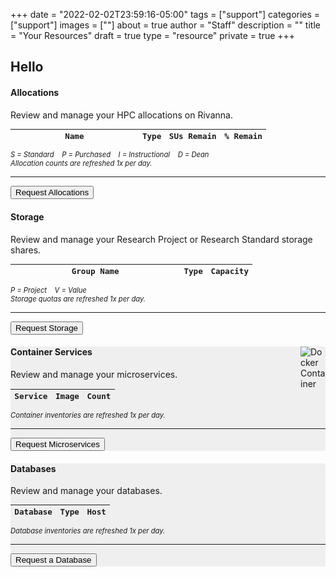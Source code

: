 +++
date = "2022-02-02T23:59:16-05:00"
tags = ["support"]
categories = ["support"]
images = [""]
about = true
author = "Staff"
description = ""
title = "Your Resources"
draft = true
type = "resource"
private = true
+++

<link rel="stylesheet"href="https://use.fontawesome.com/releases/v5.9.0/css/all.css"crossorigin="anonymous">
<script>
function setCookie(key, value, expiry) {
    var expires = new Date();
    expires.setTime(expires.getTime() + (expiry * 60 * 60 * 90));
    // Switch lines below before builds
    document.cookie = key + '=' + value + ';expires=' + expires.toUTCString() + ';path=/' + ';domain=rc.virginia.edu';
    // document.cookie = key + '=' + value + ';expires=' + expires.toUTCString() + ';path=/';
};
function getCookie(key) {
    var keyValue = document.cookie.match('(^|;) ?' + key + '=([^;]*)(;|$)');
    return keyValue ? keyValue[2] : null;
  };
var form_url = window.location;
let referrer = setCookie('__rc_form_referrer', form_url, '24');
// Uncomment before builds
var pkey_check = getCookie("__rc_pkey");
if (!pkey_check) {
    window.location.replace("https://auth.rc.virginia.edu/session.php");
};
var purl = "https://tja4lfp3da.execute-api.us-east-1.amazonaws.com/nocache/persona/";
var pkey = getCookie("__rc_pkey");
var url = purl + pkey;
async function get(url) {
    let obj = await (await fetch(url)).json();
    return obj;
}
var profile;
(async () => {
  profile = await get(url)
  document.getElementById("name").innerHTML = "Hello " + profile["fname"];
  document.getElementById("identity").innerHTML = profile["name"] + " | " + profile["uid"] + " | " + profile["eppn"];
})();
// allocations
var all_base_url = "https://user-resources.uvarc.io/allocations/";
// var pkey = getCookie("__rc_pkey");
var pkey = "_d61e71c36c9c8adaece2cfe7dbfebde762aea424315ce02e2ba20fdecbc8fafd";
var allocation_url = all_base_url + pkey;
fetch(allocation_url)
    .then(response => response.json())
    .then(data => {
        const counter = data
        const records = counter.length
        if (records == 0) {
          empty_html = "<tr><td colspan=4>No allocations recorded</td></tr>";
          document.querySelector("#allocation-data").insertAdjacentHTML("afterbegin", empty_html)
        } 
        const alloc_html = data
            .map(allocation => {
              const remain = allocation.remaining / allocation.quantity * 100;
              const remain_round = parseFloat(remain).toFixed(2);
              const remain_commas = allocation.remaining.toLocaleString('en-US')
              return `
                  <tr>
                      <td><a style="background-color:#efefef;text-decoration:none;padding:2px;" href="https://mygroups.virginia.edu/display-groupinfo.jsp?GroupSelected=${allocation.name}&uva-userid=${allocation.owner}" target="_new">${allocation.name}</a></td>
                      <td><span class="dot-allocation">${allocation.type}</span></td>
                      <td style="text-align:right;">${remain_commas}</td>
                      <td style="text-align:right;">${remain_round}%</td>
                  </tr>
                `;
              })
            .join("");       
        document.querySelector("#allocation-data").insertAdjacentHTML("afterbegin", alloc_html)
    }).catch(error => {
      console.log(error)
    });
// storage
var sto_base_url = "https://user-resources.uvarc.io/storage/";
// var pkey = getCookie("__rc_pkey");
var pkey = "_d61e71c36c9c8adaece2cfe7dbfebde762aea424315ce02e2ba20fdecbc8fafd";
var storage_url = sto_base_url + pkey;
fetch(storage_url)
    .then(response => response.json())
    .then(data2 => {
        const stocount = data2
        const records = stocount.length
        if (records == 0) {
          empty_html = "<tr><td colspan=4>No storage volumes recorded</td></tr>";
          document.querySelector("#storage-data").insertAdjacentHTML("afterbegin", empty_html)
        } 
        const storage_html = data2
            .map(storage => {
              const records2 = data2.length
              return `
                  <tr>
                  <td><a style="background-color:#efefef;text-decoration:none;padding:2px;" href="https://mygroups.virginia.edu/display-groupinfo.jsp?GroupSelected=${storage.name}&uva-userid=${storage.owner}" target="_new">${storage.name}</a></td>
                  <td><span class="dot-storage">${storage.type}</span></td>
                  <td style="text-align:right;">${storage.purchased} TB</td>
                  </tr>
              `;
            })
            .join("");
        document.querySelector("#storage-data").insertAdjacentHTML("afterbegin", storage_html)
    }).catch(error => {
      console.log(error)
    });
// containers
var con_base_url = "https://user-resources.uvarc.io/containers/";
// var pkey = getCookie("__rc_pkey");
var pkey = "_d61e71c36c9c8adaece2cfe7dbfebde762aea424315ce02e2ba20fdecbc8fafd";
var container_url = con_base_url + pkey;
fetch(container_url)
    .then(response => response.json())
    .then(data3 => {
        const concount = data3
        const records = concount.length
        if (records == 0) {
          empty_html = "<tr><td colspan=4>No containers recorded</td></tr>";
          document.querySelector("#container-data").insertAdjacentHTML("afterbegin", empty_html)
        } 
        const container_html = data3
            .map(container => {
              const records3 = data3.length
              return `
                  <tr>
                  <td>${container.service}</td>
                  <td>${container.image}</td>
                  <td style="text-align:right;">${container.quantity}</td>
                  </tr>
              `;
            })
            .join("");
        document.querySelector("#container-data").insertAdjacentHTML("afterbegin", container_html)
    }).catch(error => {
      console.log(error)
    });
// databases
var db_base_url = "https://user-resources.uvarc.io/databases/";
// var pkey = getCookie("__rc_pkey");
var pkey = "_d61e71c36c9c8adaece2cfe7dbfebde762aea424315ce02e2ba20fdecbc8fafd";
var db_url = db_base_url + pkey;
fetch(db_url)
    .then(response => response.json())
    .then(data4 => {
        const dbcount = data4
        const records = dbcount.length
        if (records == 0) {
          empty_html = "<tr><td colspan=4>No databases recorded</td></tr>";
          document.querySelector("#database-data").insertAdjacentHTML("afterbegin", empty_html)
        } 
        const db_html = data4
            .map(database => {
              const records4 = data4.length
              return `
                  <tr>
                  <td>${database.name}</td>
                  <td>${database.type}</td>
                  <td>${database.host}</td>
                  </tr>
              `;
            })
            .join("");
        document.querySelector("#database-data").insertAdjacentHTML("afterbegin", db_html)
    }).catch(error => {
      console.log(error)
    });
</script>
<div class="row">
  <div class="col-12 col-md-6">
    <h2 id="name">Hello </h2>
  </div>
  <div class="col-12 col-md-6">
    <div id="identity" style="float:right;text-align:right;font-family:'Roboto Mono', monospace;font-size:90%;"></div>
  </div>
</div>
<div class="row">
<div class="col-md-6">
  <div class="alert alert-primary" role="alert" style="">
    <div style="float:right;"><i class="fas fa-list-alt fa-2x"></i></div>
    <h4 class="alert-heading">Allocations</h4>
    <p>Review and manage your HPC allocations on Rivanna.</p>
    <table class="table table-striped" style="font-family:'Roboto Mono', monospace;font-size:90%;">
      <thead class="">
        <tr>
          <th style="width:50%;">Name</th>
          <th>Type</th>
          <th style="text-align:right;">SUs Remain</th>
          <th style="text-align:right;">% Remain</th>
        </tr>
      </thead>
      <tbody id="allocation-data">
      </tbody>
    </table>
    <p style="font-size:80%;font-style:italic;"><span class="dot-allocation">S</span> = Standard  &nbsp;&nbsp; <span class="dot-allocation">P</span> = Purchased &nbsp;&nbsp; <span class="dot-allocation">I</span> = Instructional &nbsp;&nbsp; <span class="dot-allocation">D</span> = Dean<br />Allocation counts are refreshed 1x per day.</p>
    <hr>
    <a href="/userinfo/hpc/access/"><button class="btn btn-primary btn-sm">Request Allocations</button></a>
  </div>
</div>
<div class="col-md-6">
  <div class="alert alert-success" role="alert" style="">
    <div style="float:right;"><i class="fas fa-server fa-2x"></i></div>
    <h4 class="alert-heading">Storage</h4>
    <p>Review and manage your Research Project or Research Standard storage shares.</p>
    <table class="table table-striped" style="font-family:'Roboto Mono', monospace;font-size:90%;">
      <thead class="">
        <tr>
          <th style="width:70%;">Group Name</th>
          <th>Type</th>
          <th style="text-align:right;">Capacity</th>
        </tr>
      </thead>
      <tbody id="storage-data">
      </tbody>
    </table>
    <p style="font-size:80%;font-style:italic;"><span class="dot-storage">P</span> = Project &nbsp;&nbsp; <span class="dot-storage">V</span> = Value<br />Storage quotas are refreshed 1x per day.</p>
    <hr>
    <a href="/form/storage/"><button class="btn btn-primary btn-sm">Request Storage</button></a> &nbsp;
  </div>
</div>
<div class="col-md-6">
  <div class="alert" role="alert" style="background-color:#efefef;">
    <div style="float:right;"><img style="max-width:40px;margin-top:0px;" src="/images/docker-bw-icon.png" alt="Docker Container" /></div>
    <h4 class="alert-heading">Container Services</h4>
    <p>Review and manage your microservices.</p>
    <table class="table table-striped" style="font-family:'Roboto Mono', monospace;font-size:90%;">
      <thead class="">
        <tr>
          <th style="">Service</th>
          <th>Image</th>
          <th style="text-align:right;">Count</th>
        </tr>
      </thead>
      <tbody id="container-data">
      </tbody>
    </table>
    <p style="font-size:80%;font-style:italic;">Container inventories are refreshed 1x per day.</p>
    <hr>
    <a href="/form/containers/"><button class="btn btn-primary btn-sm">Request Microservices</button></a> &nbsp;
  </div>
</div>
<div class="col-md-6">
  <div class="alert" role="alert" style="background-color:#efefef;">
    <div style="float:right;"><i class="fas fa-database fa-2x"></i></div>
    <h4 class="alert-heading">Databases</h4>
    <p>Review and manage your databases.</p>
    <table class="table table-striped" style="font-family:'Roboto Mono', monospace;font-size:90%;">
      <thead class="">
        <tr>
          <th style="">Database</th>
          <th>Type</th>
          <th style="">Host</th>
        </tr>
      </thead>
      <tbody id="database-data">
      </tbody>
    </table>
    <p style="font-size:80%;font-style:italic;">Database inventories are refreshed 1x per day.</p>
    <hr>
    <a href="/form/database/"><button class="btn btn-primary btn-sm">Request a Database</button></a> &nbsp;
  </div>
</div>
</div>
